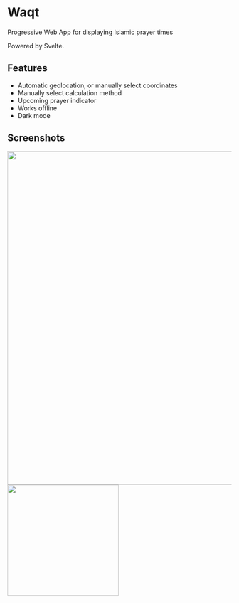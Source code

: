 # Waqt

Progressive Web App for displaying Islamic prayer times

Powered by Svelte.

## Features
- Automatic geolocation, or manually select coordinates
- Manually select calculation method
- Upcoming prayer indicator
- Works offline
- Dark mode

## Screenshots

<img src='https://user-images.githubusercontent.com/31634638/228364405-937044e2-374d-4bcd-8a2b-15542bd8001b.jpeg' width=750 alt-text="Desktop Version of Waqt" />

<img src='https://user-images.githubusercontent.com/31634638/228364528-c27eeac7-64d7-4e72-9816-8b4d02afc6b1.png' width=250 alt-text='Mobile Version of Waqt' />
